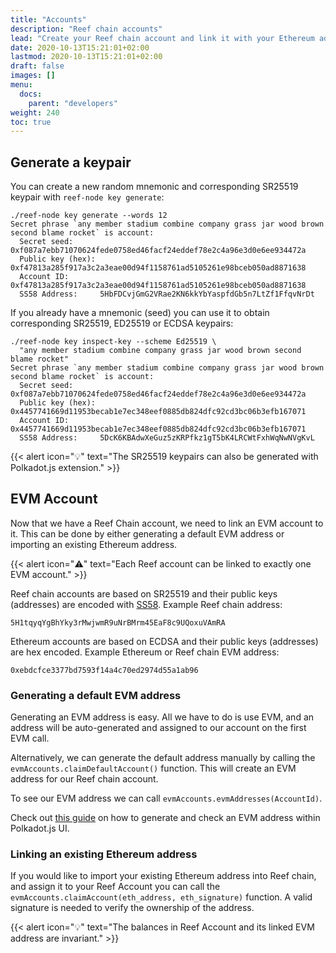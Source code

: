 ```yaml
---
title: "Accounts"
description: "Reef chain accounts"
lead: "Create your Reef chain account and link it with your Ethereum address."
date: 2020-10-13T15:21:01+02:00
lastmod: 2020-10-13T15:21:01+02:00
draft: false
images: []
menu:
  docs:
    parent: "developers"
weight: 240
toc: true
---
```


## Generate a keypair
You can create a new random mnemonic and corresponding SR25519 keypair with `reef-node key generate`:

```
./reef-node key generate --words 12
Secret phrase `any member stadium combine company grass jar wood brown second blame rocket` is account:
  Secret seed:      0xf087a7ebb71070624fede0758ed46facf24eddef78e2c4a96e3d0e6ee934472a
  Public key (hex): 0xf47813a285f917a3c2a3eae00d94f1158761ad5105261e98bceb050ad8871638
  Account ID:       0xf47813a285f917a3c2a3eae00d94f1158761ad5105261e98bceb050ad8871638
  SS58 Address:     5HbFDCvjGmG2VRae2KN6kkYbYaspfdGb5n7LtZf1FfqvNrDt
```

If you already have a mnemonic (seed) you can use it to obtain corresponding SR25519, ED25519 or ECDSA keypairs:
```
./reef-node key inspect-key --scheme Ed25519 \
  "any member stadium combine company grass jar wood brown second blame rocket"
Secret phrase `any member stadium combine company grass jar wood brown second blame rocket` is account:
  Secret seed:      0xf087a7ebb71070624fede0758ed46facf24eddef78e2c4a96e3d0e6ee934472a
  Public key (hex): 0x4457741669d11953becab1e7ec348eef0885db824dfc92cd3bc06b3efb167071
  Account ID:       0x4457741669d11953becab1e7ec348eef0885db824dfc92cd3bc06b3efb167071
  SS58 Address:     5DcK6KBAdwXeGuz5zKRPfkz1gT5bK4LRCWtFxhWqNwNVgKvL
```

{{< alert icon="💡" text="The SR25519 keypairs can also be generated with Polkadot.js extension." >}}

## EVM Account

Now that we have a Reef Chain account, we need to link an EVM account to it. This can be done by either generating a default EVM address or importing an existing Ethereum address.

{{< alert icon="⚠️" text="Each Reef account can be linked to exactly one EVM account." >}}

Reef chain accounts are based on SR25519 and their public keys (addresses) are encoded with [SS58](https://github.com/paritytech/substrate/wiki/External-Address-Format-(SS58)). Example Reef chain address:
```
5H1tqyqYgBhYky3rMwjwmR9uNrBMrm45EaF8c9UQoxuVAmRA
```

Ethereum accounts are based on ECDSA and their public keys (addresses) are hex encoded. Example Ethereum or Reef chain EVM address:
```
0xebdcfce3377bd7593f14a4c70ed2974d55a1ab96
```

### Generating a default EVM address

Generating an EVM address is easy. All we have to do is use EVM, and an address will be auto-generated and assigned to our account on the first EVM call.

Alternatively, we can generate the default address manually by calling the `evmAccounts.claimDefaultAccount()` function. This will create an EVM address for our Reef chain account.

To see our EVM address we can call `evmAccounts.evmAddresses(AccountId)`.

Check out [this guide](https://imgur.com/a/PcQ300l) on how to generate and check an EVM address within Polkadot.js UI.

### Linking an existing Ethereum address

If you would like to import your existing Ethereum address into Reef chain, and assign it to your Reef Account you can call the `evmAccounts.claimAccount(eth_address, eth_signature)` function. A valid signature is needed to verify the ownership of the address.


{{< alert icon="💡" text="The balances in Reef Account and its linked EVM address are invariant." >}}
